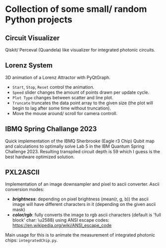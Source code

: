 # Collection of some small/ random Python projects

## Circuit Visualizer
Qiskit/ Perceval (Quandela) like visualizer for integrated photonic circuits.

## Lorenz System
3D animation of a Lorenz Attractor with PyQtGraph.

- `Start`, `Stop`, `Reset` control the animation.
- `Speed` slider changes the amount of points drawn per update cycle.
- `Plot Type` changes between scatter and line plot.
- `Truncate` truncates the data point array to the given size (the plot will begin to lag after some time without truncation).
- Move the mouse around/ scroll for camera controll.

## IBMQ Spring Challange 2023

Quick implementation of the IBMQ Sherbrooke (Eagle r3 Chip) Qubit map and calculations to optimally solve Lab 5 in the IBM Quantum Spring Challenge 2023.
Resulting transpiled circuit depth is 59 which I guess is the best hardware optimized solution.

## PXL2ASCII

Implementation of an image downsampler and pixel to ascii converter. Ascii conversion modes:
- ***brightness***: depending on pixel brightness (mean(r, g, b)) the ascii image will have different characters in it (depending on the given ascii mask)
- ***color/rgb***: fully converts the image to rgb ascii characters (default is 'full block' char: \u2588) using ANSI escape codes: https://en.wikipedia.org/wiki/ANSI_escape_code

Main usage for this is to animate the measurement of integrated photonic chips: `integratedChip.py`.
